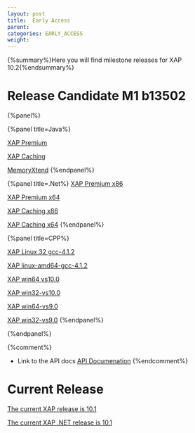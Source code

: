 ```yaml
---
layout: post
title:  Early Access
parent:
categories: EARLY_ACCESS
weight:
---
```


{%summary%}Here you will find milestone releases for XAP 10.2{%endsummary%}



# Release Candidate M1 b13502

{%panel%}


{%panel title=Java%}

[XAP Premium](http://www.gigaspaces.com/tempfiles/downloads/EarlyAccess/xap/10.2.0/m1/gigaspaces-xap-premium-10.2.0-m1-b13502-with-license.zip)

[XAP Caching](http://www.gigaspaces.com/tempfiles/downloads/EarlyAccess/xap/10.2.0/m1/gigaspaces-xap-caching-10.2.0-m1-b13502.zip)

[MemoryXtend](http://www.gigaspaces.com/tempfiles/downloads/EarlyAccess/xap/10.2.0/m1/blobstore-10.2.0-13502_M1_1.noarch.rpm)
{%endpanel%}


{%panel title=.Net%}
[XAP Premium x86](http://www.gigaspaces.com/tempfiles/downloads/EarlyAccess/xap/10.2.0/m1/GigaSpaces-XAP.NET-Premium-10.2.0.13502-M1-x86.msi)

[XAP Premium x64](http://www.gigaspaces.com/tempfiles/downloads/EarlyAccess/xap/10.2.0/m1/GigaSpaces-XAP.NET-Premium-10.2.0.13502-M1-x64.msi)

[XAP Caching x86](http://www.gigaspaces.com/tempfiles/downloads/EarlyAccess/xap/10.2.0/m1/GigaSpaces-XAP.NET-Caching-10.2.0.13502-M1-x86.msi)

[XAP Caching x64](http://www.gigaspaces.com/tempfiles/downloads/EarlyAccess/xap/10.2.0/m1/GigaSpaces-XAP.NET-Caching-10.2.0.13502-M1-x64.msi)
{%endpanel%}

{%panel title=CPP%}

[XAP Linux 32 gcc-4.1.2](http://www.gigaspaces.com/tempfiles/downloads/EarlyAccess/xap/10.2.0/m1/gigaspaces-cpp-10.2.0-m1-linux32-gcc-4.1.2.tar.gz)

[XAP linux-amd64-gcc-4.1.2](http://www.gigaspaces.com/tempfiles/downloads/EarlyAccess/xap/10.2.0/m1/gigaspaces-cpp-10.2.0-m1-linux-amd64-gcc-4.1.2.tar.gz)

[XAP win64 vs10.0](http://www.gigaspaces.com/tempfiles/downloads/EarlyAccess/xap/10.2.0/m1/gigaspaces-cpp-10.2.0-m1-win64-vs10.0.tar.gz)

[XAP win32-vs10.0](http://www.gigaspaces.com/tempfiles/downloads/EarlyAccess/xap/10.2.0/m1/gigaspaces-cpp-10.2.0-m1-win32-vs10.0.tar.gz)

[XAP win64-vs9.0](http://www.gigaspaces.com/tempfiles/downloads/EarlyAccess/xap/10.2.0/m1/gigaspaces-cpp-10.2.0-m1-win64-vs9.0.tar.gz)

[XAP win32-vs9.0](http://www.gigaspaces.com/tempfiles/downloads/EarlyAccess/xap/10.2.0/m1/gigaspaces-cpp-10.2.0-m1-win32-vs9.0.tar.gz)
{%endpanel%}

{%endpanel%}


{%comment%}
* Link to the API docs
[API Documenation](/api_documentation)
{%endcomment%}



# Current Release

[The current XAP release is 10.1](/xap101)

[The current XAP .NET release is 10.1](/xap101net)




